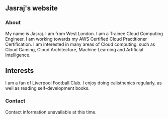 ## Jasraj's website

### About

My name is Jasraj. I am from West London. I am a Trainee Cloud Computing Engineer. I am working towards my AWS Certified Cloud Practitioner Certification.
I am interested in many areas of Cloud computing, such as Cloud Gaming, Cloud Architecture, Machine Learning and Artificial Intelligence.

## Interests

I am a fan of Liverpool Football Club. I enjoy doing calisthenics regularly, as well as reading self-development books.

### Contact

Contact information unavailable at this time.
